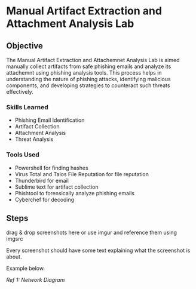 # Manual Artifact Extraction and Attachment Analysis Lab

## Objective

The Manual Artifact Extraction and Attachemnet Analysis Lab is aimed manually collect artifacts from safe phishing emails and analyze its attachemnt using phishing analysis tools. This process helps in understanding the nature of phishing attacks, identifying malicious components, and developing strategies to counteract such threats effectively.

### Skills Learned
- Phishing Email Identification
- Artifact Collection
- Attachment Analysis
- Threat Analysis

### Tools Used
- Powershell for finding hashes
- Virus Total and Talos File Reputation for file reputation
- Thunderbird for email
- Sublime text for artifact collection
- Phishtool to forensically analyze phishing emails
- Cyberchef for decoding

## Steps
drag & drop screenshots here or use imgur and reference them using imgsrc

Every screenshot should have some text explaining what the screenshot is about.

Example below.

*Ref 1: Network Diagram*
